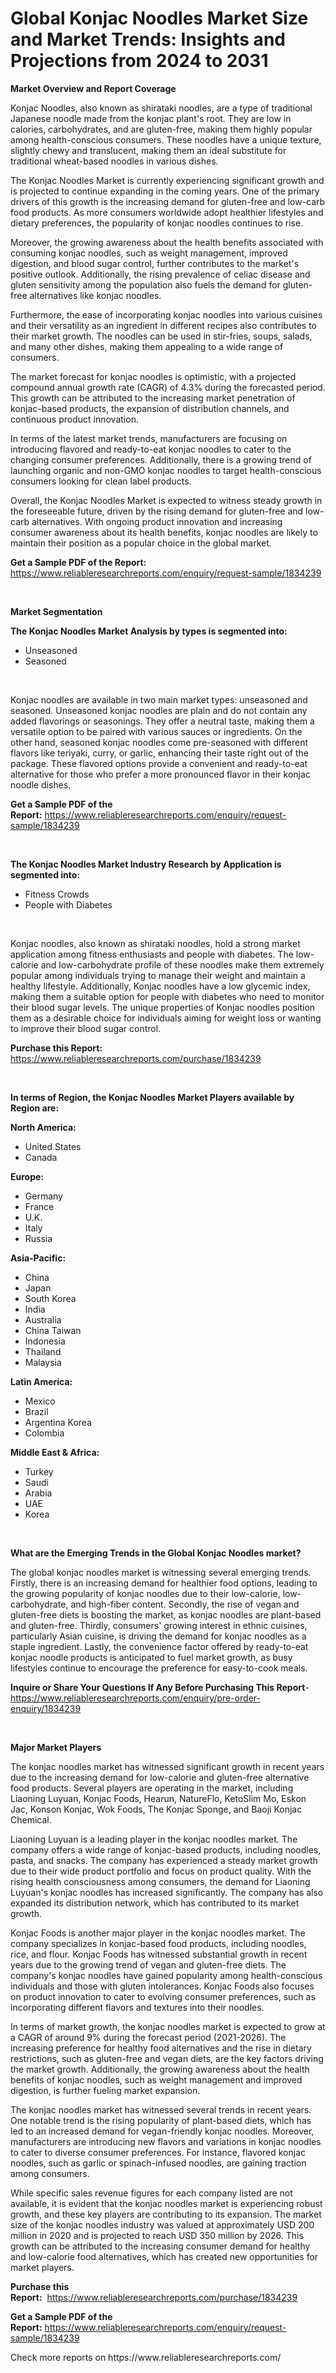 <p><h1>Global Konjac Noodles Market Size and Market Trends: Insights and Projections from 2024 to 2031</h1></p><p><strong>Market Overview and Report Coverage</strong></p>
<p><p>Konjac Noodles, also known as shirataki noodles, are a type of traditional Japanese noodle made from the konjac plant's root. They are low in calories, carbohydrates, and are gluten-free, making them highly popular among health-conscious consumers. These noodles have a unique texture, slightly chewy and translucent, making them an ideal substitute for traditional wheat-based noodles in various dishes.</p><p>The Konjac Noodles Market is currently experiencing significant growth and is projected to continue expanding in the coming years. One of the primary drivers of this growth is the increasing demand for gluten-free and low-carb food products. As more consumers worldwide adopt healthier lifestyles and dietary preferences, the popularity of konjac noodles continues to rise.</p><p>Moreover, the growing awareness about the health benefits associated with consuming konjac noodles, such as weight management, improved digestion, and blood sugar control, further contributes to the market's positive outlook. Additionally, the rising prevalence of celiac disease and gluten sensitivity among the population also fuels the demand for gluten-free alternatives like konjac noodles.</p><p>Furthermore, the ease of incorporating konjac noodles into various cuisines and their versatility as an ingredient in different recipes also contributes to their market growth. The noodles can be used in stir-fries, soups, salads, and many other dishes, making them appealing to a wide range of consumers.</p><p>The market forecast for konjac noodles is optimistic, with a projected compound annual growth rate (CAGR) of 4.3% during the forecasted period. This growth can be attributed to the increasing market penetration of konjac-based products, the expansion of distribution channels, and continuous product innovation.</p><p>In terms of the latest market trends, manufacturers are focusing on introducing flavored and ready-to-eat konjac noodles to cater to the changing consumer preferences. Additionally, there is a growing trend of launching organic and non-GMO konjac noodles to target health-conscious consumers looking for clean label products.</p><p>Overall, the Konjac Noodles Market is expected to witness steady growth in the foreseeable future, driven by the rising demand for gluten-free and low-carb alternatives. With ongoing product innovation and increasing consumer awareness about its health benefits, konjac noodles are likely to maintain their position as a popular choice in the global market.</p></p>
<p><strong>Get a Sample PDF of the Report:</strong> <a href="https://www.reliableresearchreports.com/enquiry/request-sample/1834239">https://www.reliableresearchreports.com/enquiry/request-sample/1834239</a></p>
<p>&nbsp;</p>
<p><strong>Market Segmentation</strong></p>
<p><strong>The Konjac Noodles Market Analysis by types is segmented into:</strong></p>
<p><ul><li>Unseasoned</li><li>Seasoned</li></ul></p>
<p>&nbsp;</p>
<p><p>Konjac noodles are available in two main market types: unseasoned and seasoned. Unseasoned konjac noodles are plain and do not contain any added flavorings or seasonings. They offer a neutral taste, making them a versatile option to be paired with various sauces or ingredients. On the other hand, seasoned konjac noodles come pre-seasoned with different flavors like teriyaki, curry, or garlic, enhancing their taste right out of the package. These flavored options provide a convenient and ready-to-eat alternative for those who prefer a more pronounced flavor in their konjac noodle dishes.</p></p>
<p><strong>Get a Sample PDF of the Report:</strong>&nbsp;<a href="https://www.reliableresearchreports.com/enquiry/request-sample/1834239">https://www.reliableresearchreports.com/enquiry/request-sample/1834239</a></p>
<p>&nbsp;</p>
<p><strong>The Konjac Noodles Market Industry Research by Application is segmented into:</strong></p>
<p><ul><li>Fitness Crowds</li><li>People with Diabetes</li></ul></p>
<p>&nbsp;</p>
<p><p>Konjac noodles, also known as shirataki noodles, hold a strong market application among fitness enthusiasts and people with diabetes. The low-calorie and low-carbohydrate profile of these noodles make them extremely popular among individuals trying to manage their weight and maintain a healthy lifestyle. Additionally, Konjac noodles have a low glycemic index, making them a suitable option for people with diabetes who need to monitor their blood sugar levels. The unique properties of Konjac noodles position them as a desirable choice for individuals aiming for weight loss or wanting to improve their blood sugar control.</p></p>
<p><strong>Purchase this Report:</strong>&nbsp; <a href="https://www.reliableresearchreports.com/purchase/1834239">https://www.reliableresearchreports.com/purchase/1834239</a></p>
<p>&nbsp;</p>
<p><strong>In terms of Region, the Konjac Noodles Market Players available by Region are:</strong></p>
<p>
    <p> <strong> North America: </strong>
        <ul>
            <li>United States</li>
            <li>Canada</li>
        </ul>
        </p> 
    <p> <strong> Europe: </strong>
        <ul>
            <li>Germany</li>
            <li>France</li>
            <li>U.K.</li>
            <li>Italy</li>
            <li>Russia</li>
        </ul>
        </p> 
    <p> <strong> Asia-Pacific: </strong>
        <ul>
            <li>China</li>
            <li>Japan</li>
            <li>South Korea</li>
            <li>India</li>
            <li>Australia</li>
            <li>China Taiwan</li>
            <li>Indonesia</li>
            <li>Thailand</li>
            <li>Malaysia</li>
        </ul>
        </p> 
    <p> <strong> Latin America: </strong>
        <ul>
            <li>Mexico</li>
            <li>Brazil</li>
            <li>Argentina Korea</li>
            <li>Colombia</li>
        </ul>
        </p> 
    <p> <strong> Middle East & Africa: </strong>
        <ul>
            <li>Turkey</li>
            <li>Saudi</li>
            <li>Arabia</li>
            <li>UAE</li>
            <li>Korea</li>
        </ul>
    </p>
    </p>
<p>&nbsp;</p>
<p><strong>What are the Emerging Trends in the Global Konjac Noodles market?</strong></p>
<p><p>The global konjac noodles market is witnessing several emerging trends. Firstly, there is an increasing demand for healthier food options, leading to the growing popularity of konjac noodles due to their low-calorie, low-carbohydrate, and high-fiber content. Secondly, the rise of vegan and gluten-free diets is boosting the market, as konjac noodles are plant-based and gluten-free. Thirdly, consumers' growing interest in ethnic cuisines, particularly Asian cuisine, is driving the demand for konjac noodles as a staple ingredient. Lastly, the convenience factor offered by ready-to-eat konjac noodle products is anticipated to fuel market growth, as busy lifestyles continue to encourage the preference for easy-to-cook meals.</p></p>
<p><strong>Inquire or Share Your Questions If Any Before Purchasing This Report</strong>- <a href="https://www.reliableresearchreports.com/enquiry/pre-order-enquiry/1834239">https://www.reliableresearchreports.com/enquiry/pre-order-enquiry/1834239</a></p>
<p>&nbsp;</p>
<p><strong>Major Market Players</strong></p>
<p><p>The konjac noodles market has witnessed significant growth in recent years due to the increasing demand for low-calorie and gluten-free alternative food products. Several players are operating in the market, including Liaoning Luyuan, Konjac Foods, Hearun, NatureFlo, KetoSlim Mo, Eskon Jac, Konson Konjac, Wok Foods, The Konjac Sponge, and Baoji Konjac Chemical.</p><p>Liaoning Luyuan is a leading player in the konjac noodles market. The company offers a wide range of konjac-based products, including noodles, pasta, and snacks. The company has experienced a steady market growth due to their wide product portfolio and focus on product quality. With the rising health consciousness among consumers, the demand for Liaoning Luyuan's konjac noodles has increased significantly. The company has also expanded its distribution network, which has contributed to its market growth.</p><p>Konjac Foods is another major player in the konjac noodles market. The company specializes in konjac-based food products, including noodles, rice, and flour. Konjac Foods has witnessed substantial growth in recent years due to the growing trend of vegan and gluten-free diets. The company's konjac noodles have gained popularity among health-conscious individuals and those with gluten intolerances. Konjac Foods also focuses on product innovation to cater to evolving consumer preferences, such as incorporating different flavors and textures into their noodles.</p><p>In terms of market growth, the konjac noodles market is expected to grow at a CAGR of around 9% during the forecast period (2021-2026). The increasing preference for healthy food alternatives and the rise in dietary restrictions, such as gluten-free and vegan diets, are the key factors driving the market growth. Additionally, the growing awareness about the health benefits of konjac noodles, such as weight management and improved digestion, is further fueling market expansion.</p><p>The konjac noodles market has witnessed several trends in recent years. One notable trend is the rising popularity of plant-based diets, which has led to an increased demand for vegan-friendly konjac noodles. Moreover, manufacturers are introducing new flavors and variations in konjac noodles to cater to diverse consumer preferences. For instance, flavored konjac noodles, such as garlic or spinach-infused noodles, are gaining traction among consumers.</p><p>While specific sales revenue figures for each company listed are not available, it is evident that the konjac noodles market is experiencing robust growth, and these key players are contributing to its expansion. The market size of the konjac noodles industry was valued at approximately USD 200 million in 2020 and is projected to reach USD 350 million by 2026. This growth can be attributed to the increasing consumer demand for healthy and low-calorie food alternatives, which has created new opportunities for market players.</p></p>
<p><strong>Purchase this Report:</strong>&nbsp;&nbsp;<a href="https://www.reliableresearchreports.com/purchase/1834239">https://www.reliableresearchreports.com/purchase/1834239</a></p>
<p></p>
<p><strong>Get a Sample PDF of the Report:</strong>&nbsp;<a href="https://www.reliableresearchreports.com/enquiry/request-sample/1834239">https://www.reliableresearchreports.com/enquiry/request-sample/1834239</a></p>
<p>Check more reports on https://www.reliableresearchreports.com/</p>